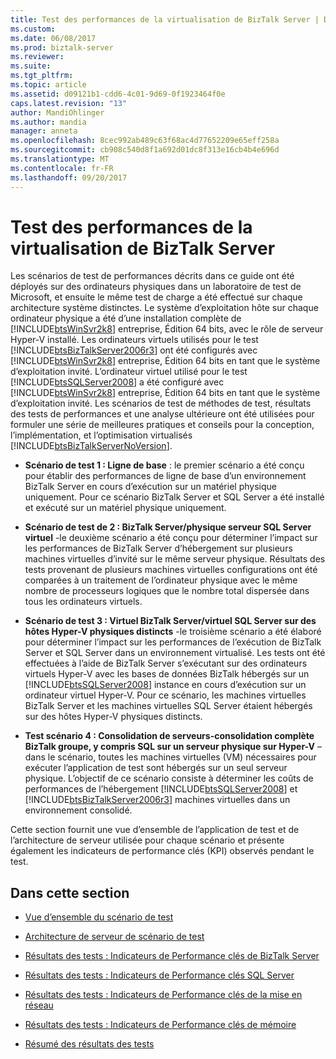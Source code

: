 ```yaml
---
title: Test des performances de la virtualisation de BizTalk Server | Documents Microsoft
ms.custom: 
ms.date: 06/08/2017
ms.prod: biztalk-server
ms.reviewer: 
ms.suite: 
ms.tgt_pltfrm: 
ms.topic: article
ms.assetid: d09121b1-cdd6-4c01-9d69-0f1923464f0e
caps.latest.revision: "13"
author: MandiOhlinger
ms.author: mandia
manager: anneta
ms.openlocfilehash: 8cec992ab489c63f68ac4d77652209e65eff258a
ms.sourcegitcommit: cb908c540d8f1a692d01dc8f313e16cb4b4e696d
ms.translationtype: MT
ms.contentlocale: fr-FR
ms.lasthandoff: 09/20/2017
---
```

# <a name="testing-biztalk-server-virtualization-performance"></a>Test des performances de la virtualisation de BizTalk Server
Les scénarios de test de performances décrits dans ce guide ont été déployés sur des ordinateurs physiques dans un laboratoire de test de Microsoft, et ensuite le même test de charge a été effectué sur chaque architecture système distinctes. Le système d’exploitation hôte sur chaque ordinateur physique a été d’une installation complète de [!INCLUDE[btsWinSvr2k8](../includes/btswinsvr2k8-md.md)] entreprise, Édition 64 bits, avec le rôle de serveur Hyper-V installé. Les ordinateurs virtuels utilisés pour le test [!INCLUDE[btsBizTalkServer2006r3](../includes/btsbiztalkserver2006r3-md.md)] ont été configurés avec [!INCLUDE[btsWinSvr2k8](../includes/btswinsvr2k8-md.md)] entreprise, Édition 64 bits en tant que le système d’exploitation invité. L’ordinateur virtuel utilisé pour le test [!INCLUDE[btsSQLServer2008](../includes/btssqlserver2008-md.md)] a été configuré avec [!INCLUDE[btsWinSvr2k8](../includes/btswinsvr2k8-md.md)] entreprise, Édition 64 bits en tant que le système d’exploitation invité. Les scénarios de test de méthodes de test, résultats des tests de performances et une analyse ultérieure ont été utilisées pour formuler une série de meilleures pratiques et conseils pour la conception, l’implémentation, et l’optimisation virtualisés [!INCLUDE[btsBizTalkServerNoVersion](../includes/btsbiztalkservernoversion-md.md)].  
  
-   **Scénario de test 1 : Ligne de base** : le premier scénario a été conçu pour établir des performances de ligne de base d’un environnement BizTalk Server en cours d’exécution sur un matériel physique uniquement. Pour ce scénario BizTalk Server et SQL Server a été installé et exécuté sur un matériel physique uniquement.  
  
-   **Scénario de test de 2 : BizTalk Server/physique serveur SQL Server virtuel** -le deuxième scénario a été conçu pour déterminer l’impact sur les performances de BizTalk Server d’hébergement sur plusieurs machines virtuelles d’invité sur le même serveur physique. Résultats des tests provenant de plusieurs machines virtuelles configurations ont été comparées à un traitement de l’ordinateur physique avec le même nombre de processeurs logiques que le nombre total dispersée dans tous les ordinateurs virtuels.  
  
-   **Scénario de test 3 : Virtuel BizTalk Server/virtuel SQL Server sur des hôtes Hyper-V physiques distincts** -le troisième scénario a été élaboré pour déterminer l’impact sur les performances de l’exécution de BizTalk Server et SQL Server dans un environnement virtualisé. Les tests ont été effectuées à l’aide de BizTalk Server s’exécutant sur des ordinateurs virtuels Hyper-V avec les bases de données BizTalk hébergés sur un [!INCLUDE[btsSQLServer2008](../includes/btssqlserver2008-md.md)] instance en cours d’exécution sur un ordinateur virtuel Hyper-V. Pour ce scénario, les machines virtuelles BizTalk Server et les machines virtuelles SQL Server étaient hébergés sur des hôtes Hyper-V physiques distincts.  
  
-   **Test scénario 4 : Consolidation de serveurs-consolidation complète BizTalk groupe, y compris SQL sur un serveur physique sur Hyper-V** – dans le scénario, toutes les machines virtuelles (VM) nécessaires pour exécuter l’application de test sont hébergés sur un seul serveur physique. L’objectif de ce scénario consiste à déterminer les coûts de performances de l’hébergement [!INCLUDE[btsSQLServer2008](../includes/btssqlserver2008-md.md)] et [!INCLUDE[btsBizTalkServer2006r3](../includes/btsbiztalkserver2006r3-md.md)] machines virtuelles dans un environnement consolidé.  
  
 Cette section fournit une vue d’ensemble de l’application de test et de l’architecture de serveur utilisée pour chaque scénario et présente également les indicateurs de performance clés (KPI) observés pendant le test.  
  
## <a name="in-this-section"></a>Dans cette section  
  
-   [Vue d’ensemble du scénario de test](../technical-guides/test-scenario-overview.md)  
  
-   [Architecture de serveur de scénario de test](../technical-guides/test-scenario-server-architecture.md)  
  
-   [Résultats des tests : Indicateurs de Performance clés de BizTalk Server](../technical-guides/test-results-biztalk-server-key-performance-indicators.md)  
  
-   [Résultats des tests : Indicateurs de Performance clés SQL Server](../technical-guides/test-results-sql-server-key-performance-indicators.md)  
  
-   [Résultats des tests : Indicateurs de Performance clés de la mise en réseau](../technical-guides/test-results-networking-key-performance-indicators.md)  
  
-   [Résultats des tests : Indicateurs de Performance clés de mémoire](../technical-guides/test-results-memory-key-performance-indicators.md)  
  
-   [Résumé des résultats des tests](../technical-guides/summary-of-test-results.md)